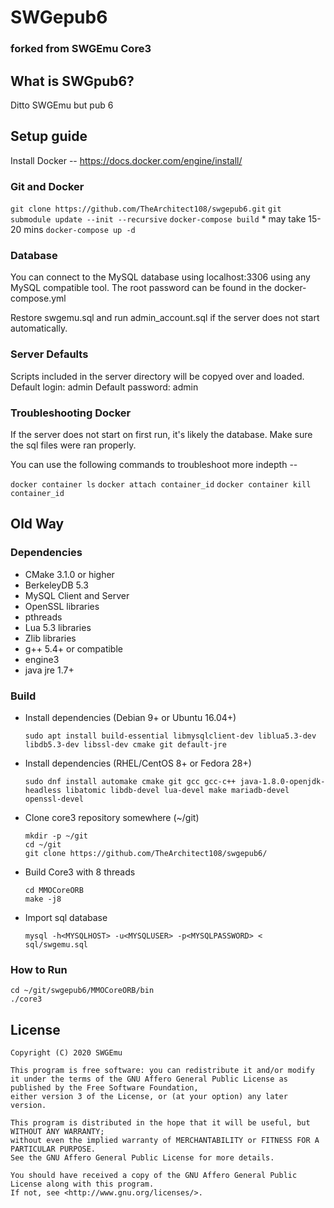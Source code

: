 # SWGepub6
### forked from SWGEmu Core3

## What is SWGpub6?

Ditto SWGEmu but pub 6

## Setup guide
Install Docker -- https://docs.docker.com/engine/install/

### Git and Docker

`git clone https://github.com/TheArchitect108/swgepub6.git`
`git submodule update --init --recursive`
`docker-compose build` * may take 15-20 mins
`docker-compose up -d`

### Database

You can connect to the MySQL database using localhost:3306 using any MySQL compatible tool. The root password can be found in the docker-compose.yml

Restore swgemu.sql and run admin_account.sql if the server does not start automatically.

### Server Defaults

Scripts included in the server directory will be copyed over and loaded.
Default login: admin
Default password: admin


### Troubleshooting Docker
If the server does not start on first run, it's likely the database. Make sure the sql files were ran properly.

You can use the following commands to troubleshoot more indepth --

`docker container ls`
`docker attach container_id`
`docker container kill container_id`

## Old Way

### Dependencies

  * CMake 3.1.0 or higher
  * BerkeleyDB 5.3
  * MySQL Client and Server
  * OpenSSL libraries
  * pthreads
  * Lua 5.3 libraries
  * Zlib libraries
  * g++ 5.4+ or compatible
  * engine3
  * java jre 1.7+

### Build

  * Install dependencies (Debian 9+ or Ubuntu 16.04+)

        sudo apt install build-essential libmysqlclient-dev liblua5.3-dev libdb5.3-dev libssl-dev cmake git default-jre

  * Install dependencies (RHEL/CentOS 8+ or Fedora 28+)

        sudo dnf install automake cmake git gcc gcc-c++ java-1.8.0-openjdk-headless libatomic libdb-devel lua-devel make mariadb-devel openssl-devel

  * Clone core3 repository somewhere  (~/git)

        mkdir -p ~/git
        cd ~/git
        git clone https://github.com/TheArchitect108/swgepub6/
  * Build Core3 with 8 threads

        cd MMOCoreORB
        make -j8
  * Import sql database

        mysql -h<MYSQLHOST> -u<MYSQLUSER> -p<MYSQLPASSWORD> < sql/swgemu.sql

### How to Run

    cd ~/git/swgepub6/MMOCoreORB/bin
    ./core3

## License

    Copyright (C) 2020 SWGEmu

    This program is free software: you can redistribute it and/or modify
    it under the terms of the GNU Affero General Public License as published by the Free Software Foundation,
    either version 3 of the License, or (at your option) any later version.

    This program is distributed in the hope that it will be useful, but WITHOUT ANY WARRANTY;
    without even the implied warranty of MERCHANTABILITY or FITNESS FOR A PARTICULAR PURPOSE.
    See the GNU Affero General Public License for more details.

    You should have received a copy of the GNU Affero General Public License along with this program.
    If not, see <http://www.gnu.org/licenses/>.
